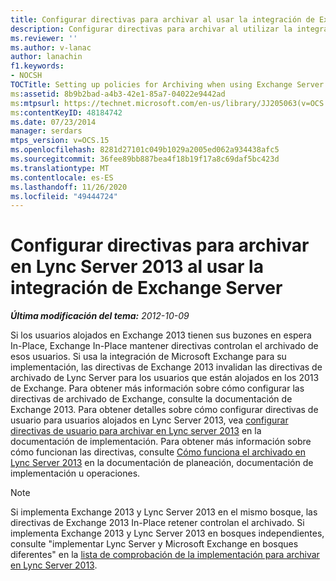 ```yaml
---
title: Configurar directivas para archivar al usar la integración de Exchange Server
description: Configurar directivas para archivar al utilizar la integración de Exchange Server.
ms.reviewer: ''
ms.author: v-lanac
author: lanachin
f1.keywords:
- NOCSH
TOCTitle: Setting up policies for Archiving when using Exchange Server integration
ms:assetid: 8b9b2bad-a4b3-42e1-85a7-04022e9442ad
ms:mtpsurl: https://technet.microsoft.com/en-us/library/JJ205063(v=OCS.15)
ms:contentKeyID: 48184742
ms.date: 07/23/2014
manager: serdars
mtps_version: v=OCS.15
ms.openlocfilehash: 8281d27101c049b1029a2005ed062a934438afc5
ms.sourcegitcommit: 36fee89bb887bea4f18b19f17a8c69daf5bc423d
ms.translationtype: MT
ms.contentlocale: es-ES
ms.lasthandoff: 11/26/2020
ms.locfileid: "49444724"
---
```

# <a name="setting-up-policies-for-archiving-in-lync-server-2013-when-using-exchange-server-integration"></a>Configurar directivas para archivar en Lync Server 2013 al usar la integración de Exchange Server

<div data-xmlns="http://www.w3.org/1999/xhtml">

<div class="topic" data-xmlns="http://www.w3.org/1999/xhtml" data-msxsl="urn:schemas-microsoft-com:xslt" data-cs="https://msdn.microsoft.com/">

<div data-asp="https://msdn2.microsoft.com/asp">



</div>

<div id="mainSection">

<div id="mainBody">

<span> </span>

_**Última modificación del tema:** 2012-10-09_

Si los usuarios alojados en Exchange 2013 tienen sus buzones en espera In-Place, Exchange In-Place mantener directivas controlan el archivado de esos usuarios. Si usa la integración de Microsoft Exchange para su implementación, las directivas de Exchange 2013 invalidan las directivas de archivado de Lync Server para los usuarios que están alojados en los 2013 de Exchange. Para obtener más información sobre cómo configurar las directivas de archivado de Exchange, consulte la documentación de Exchange 2013. Para obtener detalles sobre cómo configurar directivas de usuario para usuarios alojados en Lync Server 2013, vea [configurar directivas de usuario para archivar en Lync server 2013](lync-server-2013-setting-up-user-policies-for-archiving-in-lync-server.md) en la documentación de implementación. Para obtener más información sobre cómo funcionan las directivas, consulte [Cómo funciona el archivado en Lync Server 2013](lync-server-2013-how-archiving-works.md) en la documentación de planeación, documentación de implementación u operaciones.

<div>


> [!NOTE]
> Si implementa Exchange 2013 y Lync Server 2013 en el mismo bosque, las directivas de Exchange 2013 In-Place retener controlan el archivado. Si implementa Exchange 2013 y Lync Server 2013 en bosques independientes, consulte "implementar Lync Server y Microsoft Exchange en bosques diferentes" en la <A href="lync-server-2013-deployment-checklist-for-archiving.md">lista de comprobación de la implementación para archivar en Lync Server 2013</A>.



</div>

</div>

<span> </span>

</div>

</div>

</div>

